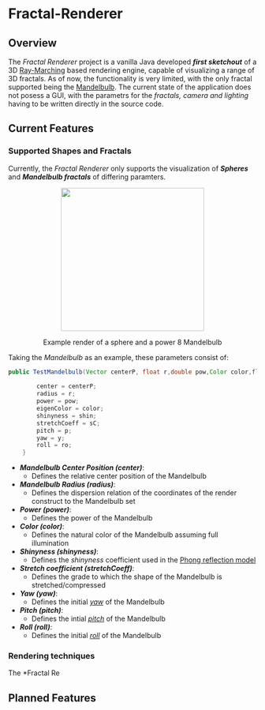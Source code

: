 # Fractal-Renderer
## Overview

The *Fractal Renderer* project is a vanilla Java developed ***first sketchout*** of a 3D [Ray-Marching](https://en.wikipedia.org/wiki/Ray_marching) based rendering engine, capable of visualizing a range of 3D fractals. As of now, the functionality is very limited, with the only fractal supported being the [Mandelbulb](https://en.wikipedia.org/wiki/Mandelbulb). The current state of the application does not posess a GUI, with the parametrs for the *fractals, camera and lighting* having to be written directly in the source code. 

## Current Features

### Supported Shapes and Fractals
Currently, the *Fractal Renderer* only supports the visualization of ***Spheres*** and ***Mandelbulb fractals*** of differing paramters. 
<p align="center">
  <img src="https://github.com/user-attachments/assets/fe45f9fa-307e-48ee-88be-f92a5486cdb6" height="290" />
</p>
<p align="center"><i></i>Example render of a sphere and a power 8 Mandelbulb</i></p>

Taking the *Mandelbulb* as an example, these parameters consist of:

```java
public TestMandelbulb(Vector centerP, float r,double pow,Color color,float shin,float sC,float y, float p, float ro) {
        
        center = centerP;
        radius = r;
        power = pow;
        eigenColor = color;
        shinyness = shin;
        stretchCoeff = sC;
        pitch = p;
        yaw = y;
        roll = ro;
    }
```
- ***Mandelbulb Center Position (center)***:
  - Defines the relative center position of the Mandelbulb
- ***Mandelbulb Radius (radius)***:
  - Defines the dispersion relation of the coordinates of the render construct to the Mandelbulb set
- ***Power (power)***:
  - Defines the power of the Mandelbulb
- ***Color (color)***:
  - Defines the natural color of the Mandelbulb assuming full illumination
- ***Shinyness (shinyness)***:
  - Defines the *shinyness* coefficient used in the [Phong reflection model](https://en.wikipedia.org/wiki/Phong_reflection_model)
- ***Stretch coefficient (stretchCoeff)***:
  - Defines the grade to which the shape of the Mandelbulb is stretched/compressed
- ***Yaw (yaw)***:
  - Defines the initial *[yaw](https://en.wikipedia.org/wiki/Degrees_of_freedom_(mechanics))* of the Mandelbulb
- ***Pitch (pitch)***:
  - Defines the intial *[pitch](https://en.wikipedia.org/wiki/Degrees_of_freedom_(mechanics))* of the Mandelbulb
- ***Roll (roll)***:
  - Defines the initial *[roll](https://en.wikipedia.org/wiki/Degrees_of_freedom_(mechanics))* of the Mandelbulb
 




### Rendering techniques
The *Fractal Re

## Planned Features


